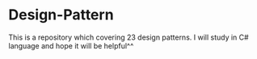 # Design-Pattern
 This is a repository which covering 23 design patterns. I will study in C# language and hope it will be helpful^^
